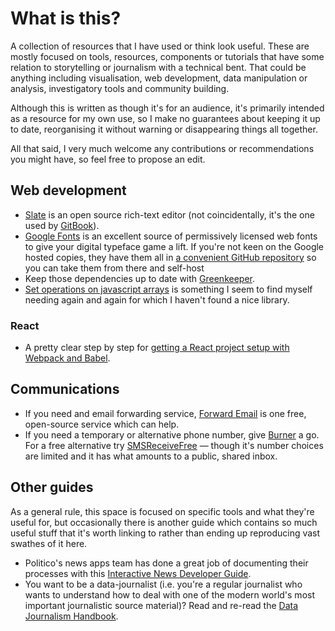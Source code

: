# What is this?

A collection of resources that I have used or think look useful. These are mostly focused on tools, resources, components or tutorials that have some relation to storytelling or journalism with a technical bent. That could be anything including visualisation, web development, data manipulation or analysis, investigatory tools and community building.

Although this is written as though it's for an audience, it's primarily intended as a resource for my own use, so I make no guarantees about keeping it up to date, reorganising it without warning or disappearing things all together.

All that said, I very much welcome any contributions or recommendations you might have, so feel free to propose an edit.

## Web development

* [Slate](https://www.slatejs.org/#/rich-text) is an open source rich-text editor \(not coincidentally, it's the one used by [GitBook](https://www.gitbook.com/)\).
* [Google Fonts](https://fonts.google.com/) is an excellent source of permissively licensed web fonts to give your digital typeface game a lift. If you're not keen on the Google hosted copies, they have them all in [a convenient GitHub repository](https://github.com/google/fonts) so you can take them from there and self-host
* Keep those dependencies up to date with [Greenkeeper](https://greenkeeper.io/).
* [Set operations on javascript arrays](https://medium.com/@alvaro.saburido/set-theory-for-arrays-in-es6-eb2f20a61848) is something I seem to find myself needing again and again for which I haven't found a nice library.

### React
* A pretty clear step by step for [getting a React project setup with Webpack and Babel](https://blog.usejournal.com/creating-a-react-app-from-scratch-f3c693b84658).

## Communications

* If you need and email forwarding service, [Forward Email](https://forwardemail.net/) is one free, open-source service which can help.
* If you need a temporary or alternative phone number, give [Burner](https://www.burnerapp.com/) a go. For a free alternative try [SMSReceiveFree](https://smsreceivefree.com/) — though it's number choices are limited and it has what amounts to a public, shared inbox.

## Other guides

As a general rule, this space is focused on specific tools and what they're useful for, but occasionally there is another guide which contains so much useful stuff that it's worth linking to rather than ending up reproducing vast swathes of it here.

* Politico's news apps team has done a great job of documenting their processes with this [Interactive News Developer Guide](https://docs.politicoapps.com/politico-newsroom-developer-guide/).
* You want to be a data-journalist \(i.e. you're a regular journalist who wants to understand how to deal with one of the modern world's most important journalistic source material\)? Read and re-read the [Data Journalism Handbook](https://datajournalismhandbook.org/). 

